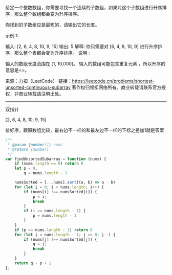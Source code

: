 给定一个整数数组，你需要寻找一个连续的子数组，如果对这个子数组进行升序排序，那么整个数组都会变为升序排序。

你找到的子数组应是最短的，请输出它的长度。

示例 1:

输入: [2, 6, 4, 8, 10, 9, 15]
输出: 5
解释: 你只需要对 [6, 4, 8, 10, 9] 进行升序排序，那么整个表都会变为升序排序。
说明 :

输入的数组长度范围在 [1, 10,000]。
输入的数组可能包含重复元素 ，所以升序的意思是<=。

来源：力扣（LeetCode）
链接：https://leetcode.cn/problems/shortest-unsorted-continuous-subarray
著作权归领扣网络所有。商业转载请联系官方授权，非商业转载请注明出处。

---

双指针

[2, 6, 4, 8, 10, 9, 15]

排好序，跟原数组比较，最右边不一样的和最左边不一样的下标之差加1就是答案


```javascript
/**
 * @param {number[]} nums
 * @return {number}
 */
var findUnsortedSubarray = function (nums) {
    if (nums.length == 0) return 0
    let p = 0,
        q = nums.length - 1

    numsSorted = [...nums].sort((a, b) => a - b)
    for (let i = 0; i < nums.length; i++) {
        if (nums[i] !== numsSorted[i]) {
            p = i;
            break
        }
        if (i == nums.length - 1) {
            p = nums.length - 1
        }
    }
    if (p == nums.length - 1) return 0
    for (let j = nums.length - 1; j >= 0; j--) {
        if (nums[j] !== numsSorted[j]) {
            q = j;
            break
        }
    }
    return q - p + 1
};
```